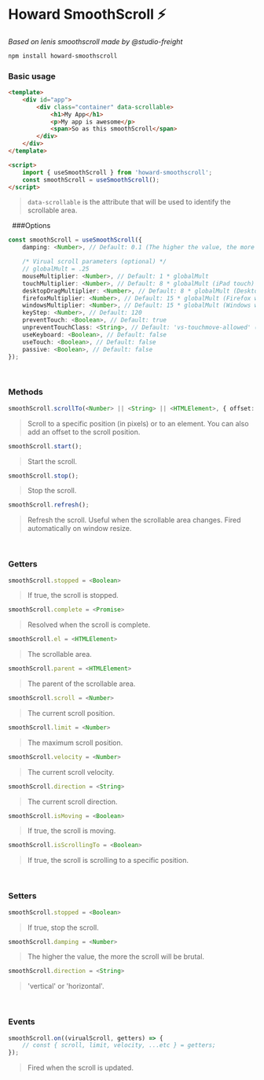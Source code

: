 # Howard SmoothScroll ⚡️
*Based on lenis smoothscroll made by @studio-freight*


```bash
npm install howard-smoothscroll
```


### Basic usage
```html
<template>
    <div id="app">
        <div class="container" data-scrollable>
            <h1>My App</h1>
            <p>My app is awesome</p>
            <span>So as this smoothScroll</span>
        </div>
    </div>
</template>

<script>
    import { useSmoothScroll } from 'howard-smoothscroll';
    const smoothScroll = useSmoothScroll();
</script>
```

> `data-scrollable` is the attribute that will be used to identify the scrollable area.

&nbsp;
###Options
```ts
const smoothScroll = useSmoothScroll({
    damping: <Number>, // Default: 0.1 (The higher the value, the more the scroll will be brutal)

    /* Virual scroll parameters (optional) */
    // globalMult = .25
    mouseMultiplier: <Number>, // Default: 1 * globalMult
    touchMultiplier: <Number>, // Default: 8 * globalMult (iPad touch)
    desktopDragMultiplier: <Number>, // Default: 8 * globalMult (Desktop drag)
    firefoxMultiplier: <Number>, // Default: 15 * globalMult (Firefox wheel)
    windowsMultiplier: <Number>, // Default: 15 * globalMult (Windows wheel)
    keyStep: <Number>, // Default: 120
    preventTouch: <Boolean>, // Default: true
    unpreventTouchClass: <String>, // Default: 'vs-touchmove-allowed' (used to disabled touchmove on specific elements)
    useKeyboard: <Boolean>, // Default: false
    useTouch: <Boolean>, // Default: false
    passive: <Boolean>, // Default: false
});
```

&nbsp;

### Methods
```ts
smoothScroll.scrollTo(<Number> || <String> || <HTMLElement>, { offset: <Number> });
```
> Scroll to a specific position (in pixels) or to an element. You can also add an offset to the scroll position.

```ts
smoothScroll.start();
```
> Start the scroll.

```ts
smoothScroll.stop();
```
> Stop the scroll.

```ts
smoothScroll.refresh();
```
> Refresh the scroll. Useful when the scrollable area changes. Fired automatically on window resize.

&nbsp;

### Getters
```ts
smoothScroll.stopped = <Boolean>
```
> If true, the scroll is stopped.

```ts
smoothScroll.complete = <Promise>
```
> Resolved when the scroll is complete.

```ts
smoothScroll.el = <HTMLElement>
```
>The scrollable area.

```ts
smoothScroll.parent = <HTMLElement>
```
> The parent of the scrollable area.

```ts
smoothScroll.scroll = <Number>
```
> The current scroll position.

```ts
smoothScroll.limit = <Number>
```
> The maximum scroll position.

```ts
smoothScroll.velocity = <Number>
```
> The current scroll velocity.

```ts
smoothScroll.direction = <String>
```
> The current scroll direction.

```ts
smoothScroll.isMoving = <Boolean>
```
> If true, the scroll is moving.

```ts
smoothScroll.isScrollingTo = <Boolean>
```
> If true, the scroll is scrolling to a specific position.

&nbsp;

### Setters
```ts
smoothScroll.stopped = <Boolean>
```
> If true, stop the scroll.

```ts
smoothScroll.damping = <Number>
```
> The higher the value, the more the scroll will be brutal.

```ts
smoothScroll.direction = <String>
```
> 'vertical' or 'horizontal'.

&nbsp;

### Events
```ts
smoothScroll.on((virualScroll, getters) => {
    // const { scroll, limit, velocity, ...etc } = getters;
});
```
> Fired when the scroll is updated.
